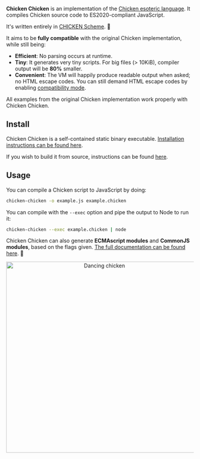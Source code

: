 **Chicken Chicken** is an implementation of the [Chicken esoteric language][1]. It compiles Chicken source code to ES2020-compliant JavaScript.

It's written entirely in [CHICKEN Scheme][2]. 🐔

It aims to be **fully compatible** with the original Chicken implementation, while still being:

- **Efficient**: No parsing occurs at runtime.
- **Tiny**: It generates very tiny scripts. For big files (> 10KiB), compiler output will be **80%** smaller.
- **Convenient**: The VM will happily produce readable output when asked; no HTML escape codes. You can still demand HTML escape codes by enabling [compatibility mode](./docs/chicken-chicken.md#compatibility-mode).

All examples from the original Chicken implementation work properly with Chicken Chicken.

## Install

Chicken Chicken is a self-contained static binary executable. [Installation instructions can be found here](./INSTALL.md).

If you wish to build it from source, instructions can be found [here](./INSTALL.md#building-from-source).

## Usage

You can compile a Chicken script to JavaScript by doing:

```bash
chicken-chicken -o example.js example.chicken
```

You can compile with the `--exec` option and pipe the output to Node to run it:

```bash
chicken-chicken --exec example.chicken | node
```

Chicken Chicken can also generate **ECMAscript modules** and **CommonJS modules**, based on the flags given. [The full documentation can be found here](./docs/chicken-chicken.md). 🐔

<p align="center">
  <img width="512" src="https://media1.tenor.com/m/TIxhU9MkeCQAAAAd/dancing-chicken-dansende-kip.gif" alt="Dancing chicken">
</p>

[1]: https://web.archive.org/web/20180816190122/http://torso.me/chicken
[2]: call-cc.org/
